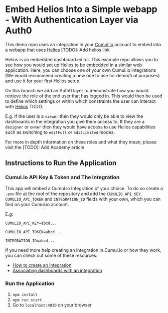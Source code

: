 # Embed Helios Into a Simple webapp - With Authentication Layer via Auth0

This demo repo uses an integration in your [Cumul.io](https://cumul.io) account to embed into a webapp that uses [Helios](https://cumul.io) [TODO]: Add helios link

Helios is an embedded dashboard editor. This example repo allows you to see how you would set up Helios to be embedded in a similar web application. Here, you can choose one of your own Cumul.io integrations (We would recommend creating a new one to use for demo/trial purposes) and use it for your first Helios setup.

On this branch we add an Auth0 layer to demonstrate how you would retrieve the role of the end user that has logged in. This would then be used to define which settings or within which constraints the user can interact with [Helios]() TODO.

E.g. If the user is a `viewer` then they would only be able to view the dashboards in the integration you give them access to. If they are a `designer` or `owner` then they would have access to use Helios capabilities such as switching to `editFull` or `editLimited` modes.

For more in depth information on these roles and what they mean, please visit the [TODO]: Add Academy article

## Instructions to Run the Application

### Cumul.io API Key & Token and The Integration

This app will embed a Cumul.io Integration of your choice. To do so create a `.env` file at the root of the repository and add the `CUMULIO_API_KEY`, `CUMULIO_API_TOKEN` and `INTEGRATION_ID` fields with your own, which you can find on your Cumul.io account.

E.g:

`CUMULIO_API_KEY=abcd...`

`CUMULIO_API_TOKEN=abcd...`

`INTEGRATION_ID=abcd...`

If you need more help creating an integration in Cumul.io or how they work, you can check out some of these resources:

- [How to create an integration](https://academy.cumul.io/article/8ti1ek5r)
- [Associating dashboards with an integration](https://academy.cumul.io/article/6xfe4xh8)

### Run the Application

1. `npm install`
2. `npm run start`
3. Go to `localhost:4030` on your browser
